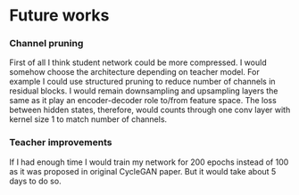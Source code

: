 # Future works

### Channel pruning

First of all I think student network could be more compressed. I would somehow choose the architecture depending on teacher model. For example I could use structured pruning to reduce number of channels in residual blocks. I would remain downsampling and upsampling layers the same as it play an encoder-decoder role to/from feature space. The loss between hidden states, therefore, would counts through one conv layer with kernel size 1 to match number of channels.

### Teacher improvements

If I had enough time I would train my network for 200 epochs instead of 100 as it was proposed in original CycleGAN paper. But it would take about 5 days to do so.

